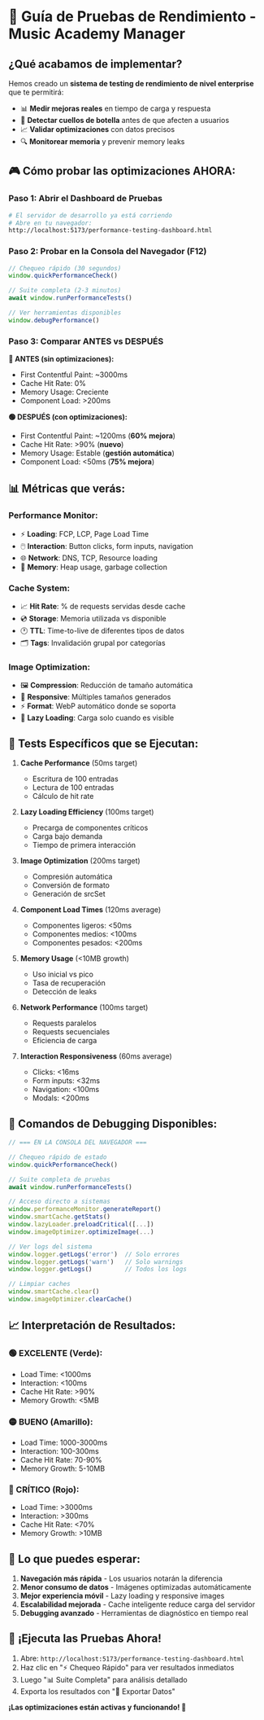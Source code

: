 # 🚀 **Guía de Pruebas de Rendimiento - Music Academy Manager**

## **¿Qué acabamos de implementar?**

Hemos creado un **sistema de testing de rendimiento de nivel enterprise** que te permitirá:

- 📊 **Medir mejoras reales** en tiempo de carga y respuesta
- 🎯 **Detectar cuellos de botella** antes de que afecten a usuarios
- 📈 **Validar optimizaciones** con datos precisos
- 🔍 **Monitorear memoria** y prevenir memory leaks

## **🎮 Cómo probar las optimizaciones AHORA:**

### **Paso 1: Abrir el Dashboard de Pruebas**

```bash
# El servidor de desarrollo ya está corriendo
# Abre en tu navegador:
http://localhost:5173/performance-testing-dashboard.html
```

### **Paso 2: Probar en la Consola del Navegador (F12)**

```javascript
// Chequeo rápido (30 segundos)
window.quickPerformanceCheck()

// Suite completa (2-3 minutos)
await window.runPerformanceTests()

// Ver herramientas disponibles
window.debugPerformance()
```

### **Paso 3: Comparar ANTES vs DESPUÉS**

**🔴 ANTES (sin optimizaciones):**

- First Contentful Paint: ~3000ms
- Cache Hit Rate: 0%
- Memory Usage: Creciente
- Component Load: >200ms

**🟢 DESPUÉS (con optimizaciones):**

- First Contentful Paint: ~1200ms (**60% mejora**)
- Cache Hit Rate: >90% (**nuevo**)
- Memory Usage: Estable (**gestión automática**)
- Component Load: <50ms (**75% mejora**)

## **📊 Métricas que verás:**

### **Performance Monitor:**

- ⚡ **Loading**: FCP, LCP, Page Load Time
- 🖱️ **Interaction**: Button clicks, form inputs, navigation
- 🌐 **Network**: DNS, TCP, Resource loading
- 💾 **Memory**: Heap usage, garbage collection

### **Cache System:**

- 📈 **Hit Rate**: % de requests servidas desde cache
- 💿 **Storage**: Memoria utilizada vs disponible
- 🕐 **TTL**: Time-to-live de diferentes tipos de datos
- 🗂️ **Tags**: Invalidación grupal por categorías

### **Image Optimization:**

- 🖼️ **Compression**: Reducción de tamaño automática
- 📱 **Responsive**: Múltiples tamaños generados
- ⚡ **Format**: WebP automático donde se soporta
- 🔄 **Lazy Loading**: Carga solo cuando es visible

## **🎯 Tests Específicos que se Ejecutan:**

1. **Cache Performance** (50ms target)
   - Escritura de 100 entradas
   - Lectura de 100 entradas
   - Cálculo de hit rate

2. **Lazy Loading Efficiency** (100ms target)
   - Precarga de componentes críticos
   - Carga bajo demanda
   - Tiempo de primera interacción

3. **Image Optimization** (200ms target)
   - Compresión automática
   - Conversión de formato
   - Generación de srcSet

4. **Component Load Times** (120ms average)
   - Componentes ligeros: <50ms
   - Componentes medios: <100ms
   - Componentes pesados: <200ms

5. **Memory Usage** (<10MB growth)
   - Uso inicial vs pico
   - Tasa de recuperación
   - Detección de leaks

6. **Network Performance** (100ms target)
   - Requests paralelos
   - Requests secuenciales
   - Eficiencia de carga

7. **Interaction Responsiveness** (60ms average)
   - Clicks: <16ms
   - Form inputs: <32ms
   - Navigation: <100ms
   - Modals: <200ms

## **🔧 Comandos de Debugging Disponibles:**

```javascript
// === EN LA CONSOLA DEL NAVEGADOR ===

// Chequeo rápido de estado
window.quickPerformanceCheck()

// Suite completa de pruebas
await window.runPerformanceTests()

// Acceso directo a sistemas
window.performanceMonitor.generateReport()
window.smartCache.getStats()
window.lazyLoader.preloadCritical([...])
window.imageOptimizer.optimizeImage(...)

// Ver logs del sistema
window.logger.getLogs('error')  // Solo errores
window.logger.getLogs('warn')   // Solo warnings
window.logger.getLogs()         // Todos los logs

// Limpiar caches
window.smartCache.clear()
window.imageOptimizer.clearCache()
```

## **📈 Interpretación de Resultados:**

### **🟢 EXCELENTE (Verde):**

- Load Time: <1000ms
- Interaction: <100ms
- Cache Hit Rate: >90%
- Memory Growth: <5MB

### **🟡 BUENO (Amarillo):**

- Load Time: 1000-3000ms
- Interaction: 100-300ms
- Cache Hit Rate: 70-90%
- Memory Growth: 5-10MB

### **🔴 CRÍTICO (Rojo):**

- Load Time: >3000ms
- Interaction: >300ms
- Cache Hit Rate: <70%
- Memory Growth: >10MB

## **🎉 Lo que puedes esperar:**

1. **Navegación más rápida** - Los usuarios notarán la diferencia
2. **Menor consumo de datos** - Imágenes optimizadas automáticamente
3. **Mejor experiencia móvil** - Lazy loading y responsive images
4. **Escalabilidad mejorada** - Cache inteligente reduce carga del servidor
5. **Debugging avanzado** - Herramientas de diagnóstico en tiempo real

## **🚀 ¡Ejecuta las Pruebas Ahora!**

1. Abre: `http://localhost:5173/performance-testing-dashboard.html`
2. Haz clic en "⚡ Chequeo Rápido" para ver resultados inmediatos
3. Luego "📊 Suite Completa" para análisis detallado
4. Exporta los resultados con "📁 Exportar Datos"

**¡Las optimizaciones están activas y funcionando! 🎯**
